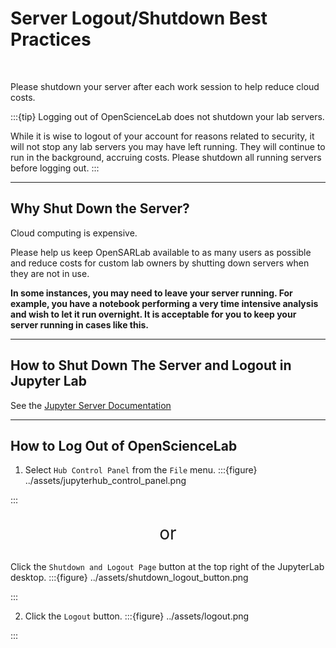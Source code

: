 # Server Logout/Shutdown Best Practices
<br>

Please shutdown your server after each work session to help reduce cloud costs.

:::{tip} Logging out of OpenScienceLab does not shutdown your lab servers.

While it is wise to logout of your account for reasons related to security, it will not stop any lab servers you may have left running. They will continue to run in the background, accruing costs. Please shutdown all running servers before logging out. 
:::

---

## Why Shut Down the Server?

Cloud computing is expensive.

Please help us keep OpenSARLab available to as many users as possible and reduce costs for custom lab owners by shutting down servers when they are not in use.

**In some instances, you may need to leave your server running. For example, you
have a notebook performing a very time intensive analysis and wish to let it run
overnight. It is acceptable for you to keep your server running in cases like this.**


---

## How to Shut Down The Server and Logout in Jupyter Lab

See the [Jupyter Server Documentation](jupyter_servers.md)

---

## How to Log Out of OpenScienceLab

1. Select `Hub Control Panel` from the `File` menu.
:::{figure} ../assets/jupyterhub_control_panel.png

:::

<p style="font-size: 28px; text-align: center;">
or
</p>

Click the `Shutdown and Logout Page` button at the top right of the JupyterLab desktop.
:::{figure} ../assets/shutdown_logout_button.png

:::

2. Click the `Logout` button.
:::{figure} ../assets/logout.png

:::